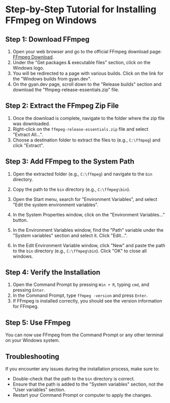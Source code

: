 # Step-by-Step Tutorial for Installing FFmpeg on Windows

## Step 1: Download FFmpeg

1. Open your web browser and go to the official FFmpeg download page: [FFmpeg Download](https://ffmpeg.org/download.html).
2. Under the "Get packages & executable files" section, click on the Windows logo.
3. You will be redirected to a page with various builds. Click on the link for the "Windows builds from gyan.dev".
4. On the gyan.dev page, scroll down to the "Release builds" section and download the "ffmpeg-release-essentials.zip" file.

## Step 2: Extract the FFmpeg Zip File

1. Once the download is complete, navigate to the folder where the zip file was downloaded.
2. Right-click on the `ffmpeg-release-essentials.zip` file and select "Extract All...".
3. Choose a destination folder to extract the files to (e.g., `C:\ffmpeg`) and click "Extract".

## Step 3: Add FFmpeg to the System Path

1. Open the extracted folder (e.g., `C:\ffmpeg`) and navigate to the `bin` directory.
2. Copy the path to the `bin` directory (e.g., `C:\ffmpeg\bin`).

3. Open the Start menu, search for "Environment Variables", and select "Edit the system environment variables".
4. In the System Properties window, click on the "Environment Variables..." button.
5. In the Environment Variables window, find the "Path" variable under the "System variables" section and select it. Click "Edit...".
6. In the Edit Environment Variable window, click "New" and paste the path to the `bin` directory (e.g., `C:\ffmpeg\bin`). Click "OK" to close all windows.

## Step 4: Verify the Installation

1. Open the Command Prompt by pressing `Win + R`, typing `cmd`, and pressing `Enter`.
2. In the Command Prompt, type `ffmpeg -version` and press `Enter`.
3. If FFmpeg is installed correctly, you should see the version information for FFmpeg.

## Step 5: Use FFmpeg

You can now use FFmpeg from the Command Prompt or any other terminal on your Windows system.

## Troubleshooting

If you encounter any issues during the installation process, make sure to:
- Double-check that the path to the `bin` directory is correct.
- Ensure that the path is added to the "System variables" section, not the "User variables" section.
- Restart your Command Prompt or computer to apply the changes.